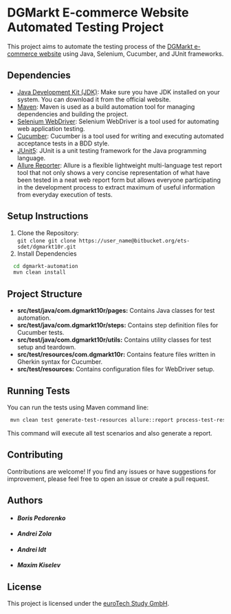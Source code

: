 # DGMarkt E-commerce Website Automated Testing Project

This project aims to automate the testing process of the [DGMarkt e-commerce website](https://dgmarkt.com) using Java, Selenium, Cucumber, and JUnit frameworks.

## Dependencies
- [Java Development Kit (JDK)](https://www.oracle.com/java/technologies/javase-jdk11-downloads.html): Make sure you have JDK installed on your system. You can download it from the official website.
- [Maven](https://maven.apache.org/download.cgi): Maven is used as a build automation tool for managing dependencies and building the project.
- [Selenium WebDriver](https://www.selenium.dev/documentation/webdriver/): Selenium WebDriver is a tool used for automating web application testing.
- [Cucumber](https://cucumber.io/): Cucumber is a tool used for writing and executing automated acceptance tests in a BDD style.
- [JUnit5](https://junit.org/junit5/): JUnit is a unit testing framework for the Java programming language.
- [Allure Reporter](https://allurereport.org/): Allure is a flexible lightweight multi-language test report tool that not only shows a very concise representation of what have been tested in a neat web report form but allows everyone participating in the development process to extract maximum of useful information from everyday execution of tests.

## Setup Instructions

1. Clone the Repository:   
   `git clone git clone https://user_name@bitbucket.org/ets-sdet/dgmarkt10r.git`
2. Install Dependencies
```bash
  cd dgmarkt-automation
  mvn clean install
```
  
## Project Structure
- ****src/test/java/com.dgmarkt10r/pages:**** Contains Java classes for test automation.
- ****src/test/java/com.dgmarkt10r/steps:**** Contains step definition files for Cucumber tests.
- ****src/test/java/com.dgmarkt10r/utils:**** Contains utility classes for test setup and teardown. 
- ****src/test/resources/com.dgmarkt10r:**** Contains feature files written in Gherkin syntax for Cucumber.
- ****src/test/resources:**** Contains configuration files for WebDriver setup.


## Running Tests
You can run the tests using Maven command line:
```bash
 mvn clean test generate-test-resources allure::report process-test-resources allure::serve
 ```
This command will execute all test scenarios and also generate a report.

## Contributing

Contributions are welcome! If you find any issues or have suggestions for improvement, please feel free to open an issue or create a pull request.


## Authors

- #### ***Boris Pedorenko***
- #### ***Andrei Zola***
- #### ***Andrei Idt***
- #### ***Maxim Kiselev***


## License

This project is licensed under the [euroTech Study GmbH](https://eurotechstudy.com/).